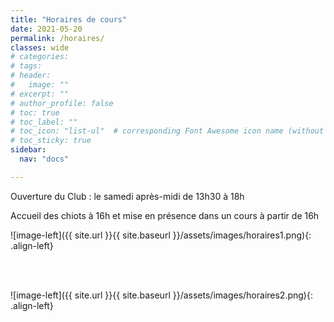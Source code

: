 ```yaml
---
title: "Horaires de cours"
date: 2021-05-20
permalink: /horaires/
classes: wide
# categories: 
# tags: 
# header:
#   image: ""
# excerpt: ""
# author_profile: false
# toc: true
# toc_label: ""
# toc_icon: "list-ul"  # corresponding Font Awesome icon name (without fa prefix)
# toc_sticky: true
sidebar:
  nav: "docs"

---
```


<div class="notice" markdown="1">

Ouverture du Club : le samedi après-midi de 13h30 à 18h

</div>

<div class="notice" markdown="1">

Accueil des chiots à 16h et mise en présence dans un cours à partir de 16h

</div>

![image-left]({{ site.url }}{{ site.baseurl }}/assets/images/horaires1.png){: .align-left}     
  
<br>
&nbsp;
<br>

![image-left]({{ site.url }}{{ site.baseurl }}/assets/images/horaires2.png){: .align-left} 


